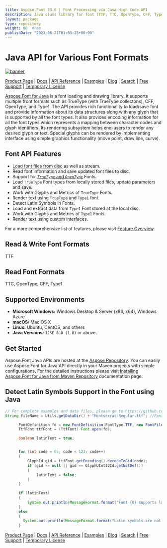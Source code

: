 ```yaml
---
title: Aspose.Font 23.6 | Font Processing via Java High Code API 
description: Java class library for font (TTF, TTC, OpenType, CFF, Type1, etc.) rendering, processing, and conversion. Supports compact font, Latin font, symbols, & glyphs.
layout: package
type: repository
weight: 00	#rem
publishDate: "2023-06-21T01:03:25+00:00"
---
```


# Java API for Various Font Formats

[![banner](../aspose_font-for-java-banner.png)](./)

[Product Page](https://products.aspose.com/font/java) | [Docs](https://docs.aspose.com/font/java/) | [API Reference](https://apireference.aspose.com/font/java) | [Examples](https://github.com/aspose-font/Aspose.Font-for-Java) | [Blog](https://blog.aspose.com/category/font/) | [Search](https://search.aspose.com/) | [Free Support](https://forum.aspose.com/c/font) | [Temporary License](https://purchase.aspose.com/temporary-license)

[Aspose.Font for Java](https://products.aspose.com/font/java) is a font loading and drawing library. It supports multiple front formats such as TrueType (with TrueType collectons), CFF, OpenType, and Type1. The API provides rich functionality to load/save font and provide information about its data structures along with any glyph that is supported by all the font types. It also provides encoding information for all the font types which represents a mapping between character codes and glyph identifiers. Its rendering subsystem helps end-users to render any desired glyph or text. Special glyphs can be rendered by implementing interface using simple graphics functionality (move point, draw line, curve).

## Font API Features

- [Load font files from disc](https://docs.aspose.com/font/java/loading-saving-cff-fonts/) as well as stream.
- Read font information and save updated font files to disc.
- Support for [*`TrueType`* and *`OpenType`*](https://docs.aspose.com/font/java/working-with-truetype-and-opentype-fonts/) Fonts.
- Load `TrueType` Font types from locally stored files, update parameters and save.
- Work with Glyphs and Metrics of `TrueType` Fonts.
- Render text using `TrueType` and `Type1` font.
- Detect Latin Symbols in Fonts.
- Load and extract data from `Type1` Font stored at the local disc.
- Work with Glyphs and Metrics of `Type1` Fonts.
- Render text using custom interfaces.

For a more comprehensive list of features, please visit [Feature Overview](https://docs.aspose.com/font/java/feature-list/).

## Read & Write Font Formats

TTF

## Read Font Formats

TTC, OpenType, CFF, Type1

## Supported Environments

- **Microsoft Windows:** Windows Desktop & Server (x86, x64), Windows Azure
- **macOS:** Mac OS X
- **Linux:** Ubuntu, CentOS, and others
- **Java Versions:** `J2SE 8.0 (1.8)` or above.

## Get Started

Aspose.Font Java APIs are hosted at the [Aspose Repository](https://repository.aspose.com/font/). You can easily use Aspose.Font for Java API directly in your Maven projects with simple configurations. For the detailed instructions please visit [Installing Aspose.Font for Java from Maven Repository](https://docs.aspose.com/font/java/installation/) documentation page.

## Detect Latin Symbols Support in the Font using Java

```java
// For complete examples and data files, please go to https://github.com/aspose-font/Aspose.Font-for-Java
String fileName = Utils.getDataDir() + "Montserrat-Regular.ttf"; //Font file name with full path

      FontDefinition fd = new FontDefinition(FontType.TTF, new FontFileDefinition("ttf", new FileSystemStreamSource(fileName)));
      TtfFont ttfFont = (TtfFont) Font.open(fd);

      boolean latinText = true;


      for (int code = 65; code < 123; code++)
      {
          GlyphId gid = ttfFont.getEncoding().decodeToGid(code);
          if (gid == null || gid == GlyphUInt32Id.getNotDef())
          {
              latinText = false;
          }
      }

      if (latinText)
      {
          System.out.println(MessageFormat.format("Font {0} supports latin symbols.", ttfFont.getFontName()));
      }
      else
      {
      	System.out.println(MessageFormat.format("Latin symbols are not supported by font {0}.", ttfFont.getFontName()));
      }
```

[Product Page](https://products.aspose.com/font/java) | [Docs](https://docs.aspose.com/font/java/) | [API Reference](https://apireference.aspose.com/font/java) | [Examples](https://github.com/aspose-font/Aspose.Font-for-Java) | [Blog](https://blog.aspose.com/category/font/) | [Search](https://search.aspose.com/) | [Free Support](https://forum.aspose.com/c/font) | [Temporary License](https://purchase.aspose.com/temporary-license)
